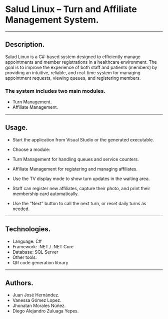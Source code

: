 # Salud Linux – Turn and Affiliate Management System.

---

## Description.

Salud Linux is a C#-based system designed to efficiently manage appointments and member registrations in a healthcare environment. The goal is to improve the experience of both staff and patients (members) by providing an intuitive, reliable, and real-time system for managing appointment requests, viewing queues, and registering members.

### The system includes two main modules.

- Turn Management.
- Affiliate Management.

---

## Usage.

- Start the application from Visual Studio or the generated executable.

- Choose a module: 
- Turn Management for handling queues and service counters.
- Affiliate Management for registering and managing affiliates.

- Use the TV display mode to show turn updates in the waiting area.

- Staff can register new affiliates, capture their photo, and print their membership card automatically.

- Use the “Next” button to call the next turn, or reset daily turns as needed.

---

## Technologies.

- Language: C#
- Framework: .NET / .NET Core
- Database: SQL Server
- Other tools:
- QR code generation library

---

## Authors.

- Juan José Hernández.
- Vanessa Gómez Lopez.
- Jhonatan Morales Núñez.
- Diego Alejandro Zuluaga Yepes.
